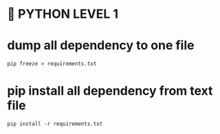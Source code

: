 # 📌 PYTHON LEVEL 1

# dump all dependency to one file
    pip freeze > requirements.txt
# pip install all dependency from text file 
    pip install -r requirements.txt

